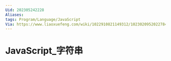 ```yaml
---
Uid: 202305242228
Aliases: 
tags: Program/Language/JavaScript 
Via: https://www.liaoxuefeng.com/wiki/1022910821149312/1023020952022784
---
```

# JavaScript_字符串
